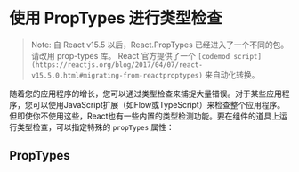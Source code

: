 # 使用 PropTypes 进行类型检查

> Note:
> 自 React v15.5 以后，React.PropTypes 已经进入了一个不同的包。请改用 prop-types 库。
> React 官方提供了一个 `[codemod script](https://reactjs.org/blog/2017/04/07/react-v15.5.0.html#migrating-from-reactproptypes)` 来自动化转换。

随着您的应用程序的增长，您可以通过类型检查来捕捉大量错误。对于某些应用程序，您可以使用JavaScript扩展（如Flow或TypeScript）来检查整个应用程序。但即使你不使用这些，React也有一些内置的类型检测功能。要在组件的道具上运行类型检查，可以指定特殊的 `propTypes` 属性：

## PropTypes